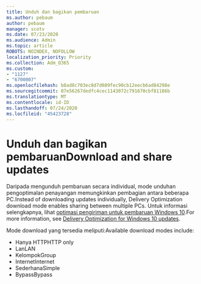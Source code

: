 ```yaml
---
title: Unduh dan bagikan pembaruan
ms.author: pebaum
author: pebaum
manager: scotv
ms.date: 07/23/2020
ms.audience: Admin
ms.topic: article
ROBOTS: NOINDEX, NOFOLLOW
localization_priority: Priority
ms.collection: Adm_O365
ms.custom:
- "1127"
- "6700007"
ms.openlocfilehash: b8ad8c703ec8d7d089fec90cb12eecb6ad84298e
ms.sourcegitcommit: 07e56267dedfc4cec1143072c791670cbf81186b
ms.translationtype: MT
ms.contentlocale: id-ID
ms.lasthandoff: 07/24/2020
ms.locfileid: "45423728"
---
```

# <a name="download-and-share-updates"></a><span data-ttu-id="7cf03-102">Unduh dan bagikan pembaruan</span><span class="sxs-lookup"><span data-stu-id="7cf03-102">Download and share updates</span></span>

<span data-ttu-id="7cf03-103">Daripada mengunduh pembaruan secara individual, mode unduhan pengoptimalan penayangan memungkinkan pembagian antara beberapa PC.</span><span class="sxs-lookup"><span data-stu-id="7cf03-103">Instead of downloading updates individually, Delivery Optimization download mode enables sharing between multiple PCs.</span></span> <span data-ttu-id="7cf03-104">Untuk informasi selengkapnya, lihat [optimasi pengiriman untuk pembaruan Windows 10](https://docs.microsoft.com/windows/deployment/update/waas-delivery-optimization).</span><span class="sxs-lookup"><span data-stu-id="7cf03-104">For more information, see [Delivery Optimization for Windows 10 updates](https://docs.microsoft.com/windows/deployment/update/waas-delivery-optimization).</span></span>  

<span data-ttu-id="7cf03-105">Mode download yang tersedia meliputi:</span><span class="sxs-lookup"><span data-stu-id="7cf03-105">Available download modes include:</span></span>  
- <span data-ttu-id="7cf03-106">Hanya HTTP</span><span class="sxs-lookup"><span data-stu-id="7cf03-106">HTTP only</span></span>  
- <span data-ttu-id="7cf03-107">Lan</span><span class="sxs-lookup"><span data-stu-id="7cf03-107">LAN</span></span>  
- <span data-ttu-id="7cf03-108">Kelompok</span><span class="sxs-lookup"><span data-stu-id="7cf03-108">Group</span></span>  
- <span data-ttu-id="7cf03-109">Internet</span><span class="sxs-lookup"><span data-stu-id="7cf03-109">Internet</span></span>  
- <span data-ttu-id="7cf03-110">Sederhana</span><span class="sxs-lookup"><span data-stu-id="7cf03-110">Simple</span></span>  
- <span data-ttu-id="7cf03-111">Bypass</span><span class="sxs-lookup"><span data-stu-id="7cf03-111">Bypass</span></span>